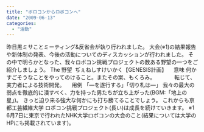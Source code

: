 ```yaml
---
title: "ボロコンからロボコンへ"
date: "2009-06-13"
categories: 
  - "活動"
---
```


昨日黒ミサことミーティング&反省会が執り行われました。 大会(※1)の結果報告や新体制の発表、今後の活動についてのディスカッションが行われました。 その中で明らかとなった、我々ロボコン挑戦プロジェクトの数ある野望の一つをご紹介しましょう。 The 野望  ぢぇねしすけいかく【GENESIS計画】 　意味 何かすごそうなことをやってのけること。またその案、もくろみ。 　　　 転じて、実力者による技術開発。 　用例 「―を遂行する」「切り札は―」 我々の最大の弱点を徹底的に潰すべく、力を持った男たちが立ち上がった(BGM:「地上の星」)。 きっと迫り来る強大な何かにも打ち勝てることでしょう。 これからも京都工芸繊維大学 ロボコン挑戦プロジェクト(長い)は成長を続けていきます。 ※1　6月7日に東京で行われたNHK大学ロボコンの大会のこと(結果については大学のHPにも掲載されています)。
